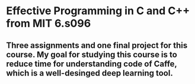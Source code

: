 Effective Programming in C and C++ from MIT 6.s096
===========================================

## Three assignments and one final project for this course. My goal for studying this course is to reduce time for understanding code of Caffe, which is a well-desinged deep learning tool.
